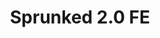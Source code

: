 ---
slug: sprunked-20-fe
title: Sprunked 2.0 FE
description: "Sprunked 2.0 FE is an exciting online game. Play for free directly in your browser!"
icon: /images/new_mods/Sprunked 2.0 FE.png
url: https://wowtbc.net/sprunkin/sprunked2-fe/index.html
previewImage: /images/new_mods/Sprunked 2.0 FE.png
type: new mods

# SEO配置
seo:
  title: "Sprunked 2.0 FE - Play Free Online Game | Fun Browser Games"
  description: "Sprunked 2.0 FE - Play this fun online game for free in your browser. No download required!"
  ogImage: "/images/new_mods/Sprunked 2.0 FE.png"
  keywords: "sprunked-20-fe, online game, browser game, free game, new mods game, play online"

videoUrls:
  - https://www.youtube.com/embed/example1
  - https://www.youtube.com/embed/example2

whyPlay:
  title: "Why Play Sprunked 2.0 FE?"
  items:
    - "Immersive Gameplay: Sprunked 2.0 FE offers an engaging and immersive gaming experience that will keep you entertained for hours"
    - "Challenging Levels: Test your skills with increasingly difficult challenges and obstacles"
    - "Beautiful Graphics: Enjoy stunning visuals and smooth animations that bring the game world to life"
    - "Regular Updates: New content and features are added regularly to keep the game fresh and exciting"
    - "Free to Play: Experience all the fun without spending a penny"
    - "Community Features: Connect with other players, share strategies, and compete for high scores"
    - "Cross-Platform: Play on any device with a web browser, no downloads required"

features:
  title: "Key Features of Sprunked 2.0 FE"
  image: "/images/new_mods/Sprunked 2.0 FE.png"
  items:
    - "Intuitive Controls: Easy to learn controls make Sprunked 2.0 FE accessible for players of all skill levels"
    - "Multiple Game Modes: Enjoy various gameplay options that provide different challenges and experiences"
    - "Character Customization: Personalize your gaming experience with unique characters and items"
    - "Achievement System: Complete special tasks to earn rewards and recognition"
    - "Leaderboards: Compete with players worldwide and see who can achieve the highest scores"

characteristics:
  title: "Game Characteristics"
  image: "/images/new_mods/Sprunked 2.0 FE.png"
  items:
    - "Genre: New mods game with elements of strategy and skill"
    - "Difficulty: Suitable for both casual gamers and those seeking a challenge"
    - "Play Time: Quick sessions or extended gameplay, depending on your preference"
    - "Art Style: Vibrant and engaging visuals that enhance the gaming experience"
    - "Sound Design: Immersive audio that complements the gameplay perfectly"

info: "Sprunked 2.0 FE is an exciting online game that offers players a unique and engaging gaming experience. With its intuitive controls, stunning visuals, and challenging gameplay, Sprunked 2.0 FE provides hours of entertainment for players of all ages and skill levels. Whether you're looking for a quick gaming session during a break or an extended play session, Sprunked 2.0 FE delivers an immersive experience that will keep you coming back for more. The game features multiple levels of increasing difficulty, ensuring that players are constantly challenged as they progress. With regular updates adding new content and features, Sprunked 2.0 FE remains fresh and exciting, providing endless entertainment options for its growing community of players."

howToPlayIntro: "Welcome to Sprunked 2.0 FE! This guide will walk you through the basics and help you master the game. Whether you're a beginner or looking to improve your skills, these tips and instructions will enhance your gaming experience."

howToPlaySteps:
  - title: "Getting Started"
    description: "Begin your Sprunked 2.0 FE adventure by familiarizing yourself with the controls. Use your keyboard or mouse to navigate through the game interface. The tutorial will guide you through the basic mechanics and help you understand the objectives."
  - title: "Understanding the Objectives"
    description: "In Sprunked 2.0 FE, your main goal is to progress through levels by completing specific objectives. Each level presents unique challenges that require different strategies and approaches."
  - title: "Mastering the Controls"
    description: "Practice using the controls to improve your precision and reaction time. Sprunked 2.0 FE requires quick reflexes and strategic thinking to overcome obstacles and defeat opponents."
  - title: "Utilizing Power-ups"
    description: "Collect power-ups throughout the game to enhance your abilities and overcome difficult challenges. Each power-up offers unique advantages that can be crucial for success."
  - title: "Developing Strategies"
    description: "As you progress in Sprunked 2.0 FE, develop effective strategies for different scenarios. Analyze patterns, anticipate challenges, and adapt your approach to maximize your performance."

faq:
  title: "Frequently Asked Questions about Sprunked 2.0 FE"
  items:
    - question: "Is Sprunked 2.0 FE free to play?"
      answer: "Yes, Sprunked 2.0 FE is completely free to play directly in your web browser. No downloads or purchases are required to enjoy the full game experience."
    - question: "Can I play Sprunked 2.0 FE on mobile devices?"
      answer: "Yes, Sprunked 2.0 FE is optimized for both desktop and mobile play. You can enjoy the game on any device with a web browser and internet connection."
    - question: "Are there any in-game purchases?"
      answer: "While Sprunked 2.0 FE is free to play, there may be optional in-game purchases available for cosmetic items or additional features that don't affect core gameplay."
    - question: "How often is Sprunked 2.0 FE updated?"
      answer: "The developers regularly update Sprunked 2.0 FE with new content, features, and improvements based on player feedback and game performance."
    - question: "Can I play Sprunked 2.0 FE offline?"
      answer: "Currently, Sprunked 2.0 FE requires an internet connection to play as it's a browser-based online game."
    - question: "Is Sprunked 2.0 FE suitable for children?"
      answer: "Yes, Sprunked 2.0 FE is designed to be family-friendly and suitable for players of all ages."
    - question: "How do I report bugs or issues?"
      answer: "If you encounter any problems while playing Sprunked 2.0 FE, you can report them through the game's support page or contact the developers directly through their website."
    - question: "Still Have Questions?"
      answer: "If you have additional questions about Sprunked 2.0 FE that aren't covered in this FAQ, please visit our support center or contact our customer service team for assistance."
---
